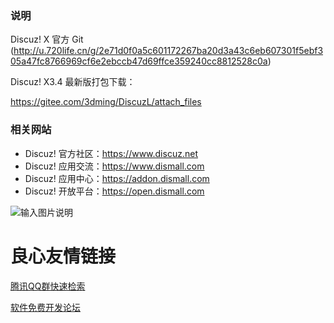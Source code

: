 ### 说明
Discuz! X 官方 Git (http://u.720life.cn/g/2e71d0f0a5c601172267ba20d3a43c6eb607301f5ebf305a47fc8766969cf6e2ebccb47d69ffce359240cc8812528c0a)  

Discuz! X3.4 最新版打包下载：

https://gitee.com/3dming/DiscuzL/attach_files

### 相关网站

- Discuz! 官方社区：https://www.discuz.net
- Discuz! 应用交流：https://www.dismall.com
- Discuz! 应用中心：https://addon.dismall.com
- Discuz! 开放平台：https://open.dismall.com

![输入图片说明](https://images.gitee.com/uploads/images/2019/1201/204503_13d83b85_134400.png "qqqun.png")


 # 良心友情链接

[腾讯QQ群快速检索](http://u.720life.cn/s/8cf73f7c)

[软件免费开发论坛](http://u.720life.cn/s/bbb01dc0)